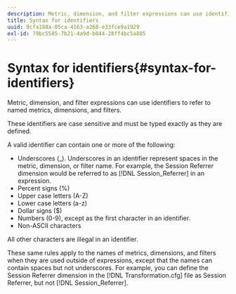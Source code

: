 ```yaml
---
description: Metric, dimension, and filter expressions can use identifiers to refer to named metrics, dimensions, and filters.
title: Syntax for identifiers
uuid: 9cfa188a-05ca-4163-a268-e33fce9a1929
exl-id: 79bc5585-7b21-4a9d-b044-28ff4bc5a885
---
```

# Syntax for identifiers{#syntax-for-identifiers}

Metric, dimension, and filter expressions can use identifiers to refer to named metrics, dimensions, and filters.

 These identifiers are case sensitive and must be typed exactly as they are defined.

A valid identifier can contain one or more of the following:

* Underscores (_). Underscores in an identifier represent spaces in the metric, dimension, or filter name. For example, the Session Referrer dimension would be referred to as [!DNL Session_Referrer] in an expression. 
* Percent signs (%) 
* Upper case letters (A-Z) 
* Lower case letters (a-z) 
* Dollar signs ($) 
* Numbers (0-9), except as the first character in an identifier. 
* Non-ASCII characters

All other characters are illegal in an identifier.

These same rules apply to the names of metrics, dimensions, and filters when they are used outside of expressions, except that the names can contain spaces but not underscores. For example, you can define the Session Referrer dimension in the [!DNL Transformation.cfg] file as Session Referrer, but not [!DNL Session_Referrer].

